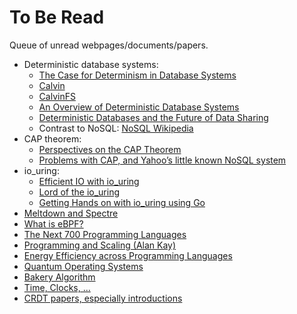 # To Be Read 
Queue of unread webpages/documents/papers.
- Deterministic database systems:
    - [The Case for Determinism in Database Systems](http://dslam.cs.umd.edu/determinism-vldb10.pdf)
    - [Calvin](https://cs.yale.edu/homes/thomson/publications/calvin-sigmod12.pdf)
    - [CalvinFS](https://www.usenix.org/system/files/conference/fast15/fast15-paper-thomson.pdf)
    - [An Overview of Deterministic Database Systems](https://www.cs.umd.edu/~abadi/papers/abadi-cacm2018.pdf)
    - [Deterministic Databases and the Future of Data Sharing](https://thenewstack.io/deterministic-databases-and-the-future-of-data-sharing/)
    - Contrast to NoSQL: [NoSQL Wikipedia](https://en.wikipedia.org/wiki/NoSQL)
- CAP theorem:
    - [Perspectives on the CAP Theorem](https://groups.csail.mit.edu/tds/papers/Gilbert/Brewer2.pdf)
    - [Problems with CAP, and Yahoo’s little known NoSQL system](http://dbmsmusings.blogspot.com/2010/04/problems-with-cap-and-yahoos-little.html)
- io_uring:
    - [Efficient IO with io_uring](https://kernel.dk/io_uring.pdf)
    - [Lord of the io_uring](https://unixism.net/loti/index.html)
    - [Getting Hands on with io_uring using Go](https://developers.mattermost.com/blog/hands-on-iouring-go/)
- [Meltdown and Spectre](https://meltdownattack.com/)
- [What is eBPF?](https://ebpf.io/what-is-ebpf/)
- [The Next 700 Programming Languages](https://www.cs.cmu.edu/~crary/819-f09/Landin66.pdf)
- [Programming and Scaling (Alan Kay)](https://www.youtube.com/watch?v=YyIQKBzIuBY)
- [Energy Efficiency across Programming Languages](https://greenlab.di.uminho.pt/wp-content/uploads/2017/09/paperSLE.pdf) 
- [Quantum Operating Systems](https://people.csail.mit.edu/henrycg/files/academic/papers/hotos17quantum.pdf)
- [Bakery Algorithm](https://lamport.azurewebsites.net/pubs/bakery.pdf)
- [Time, Clocks, ...](https://lamport.azurewebsites.net/pubs/time-clocks.pdf)
- [CRDT papers, especially introductions](https://crdt.tech/papers.html)
